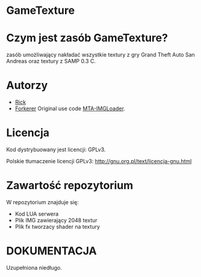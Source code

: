 # GameTexture

Czym jest zasób GameTexture?
===========
zasób umożliwający nakładać wszystkie textury z gry Grand Theft Auto San Andreas oraz textury z SAMP 0.3 C.

Autorzy
========================================================================

- [Rick](https://github.com/httpRick) <Main Developer>
- [Forkerer](https://github.com/forkerer) <Support> Original use code [MTA-IMGLoader](https://github.com/forkerer/MTA-IMGLoader).

Licencja
========================================================================

Kod dystrybuowany jest licencji: GPLv3.

Polskie tłumaczenie licencji GPLv3: http://gnu.org.pl/text/licencja-gnu.html

Zawartość repozytorium
========================================================================

W repozytorium znajduje się:
* Kod LUA serwera
* Plik IMG zawierający 2048 textur
* Plik fx tworzacy shader na textury


DOKUMENTACJA
========================================================================

Uzupełniona niedługo.

